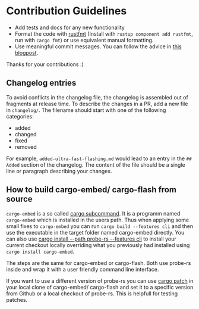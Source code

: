 # Contribution Guidelines

- Add tests and docs for any new functionality
- Format the code with [rustfmt](https://github.com/rust-lang/rustfmt)
  (Install with `rustup component add rustfmt`, run with `cargo fmt`) or use equivalent manual formatting.
- Use meaningful commit messages. You can follow the advice
  in [this blogpost](http://tbaggery.com/2008/04/19/a-note-about-git-commit-messages.html).

Thanks for your contributions :)


## Changelog entries

To avoid conflicts in the changelog file, the changelog is assembled out of fragments at release time. To describe the changes in a PR, add a new file in `changelog/`.
The filename should start with one of the following categories:

- added
- changed
- fixed
- removed

For example, `added-ultra-fast-flashing.md` would lead to an entry in the `## Added` section of the changelog. The content of the file should be a single line or paragraph describing your changes.

## How to build cargo-embed/ cargo-flash from source

`cargo-embed` is a so called [cargo subcommand](https://doc.rust-lang.org/book/ch14-05-extending-cargo.html). It is a programm named `cargo-embed` which is installed in the users path. Thus when applying some small fixes to `cargo-embed` you can run `cargo build --features cli` and then use the executable in the target folder named cargo-embed directly. You can also use [cargo install --path probe-rs --features cli](https://doc.rust-lang.org/cargo/commands/cargo-install.html) to install your current checkout locally overriding what you previously had installed using `cargo install cargo-embed`.

The steps are the same for cargo-embed or cargo-flash. Both use probe-rs inside and wrap it with a user friendly command line interface.

If you want to use a different version of probe-rs you can use [cargo patch](https://doc.rust-lang.org/edition-guide/rust-2018/cargo-and-crates-io/replacing-dependencies-with-patch.html) in your local clone of cargo-embed/ cargo-flash and set it to a specific version from Github or a local checkout of probe-rs. This is helpfull for testing patches.
